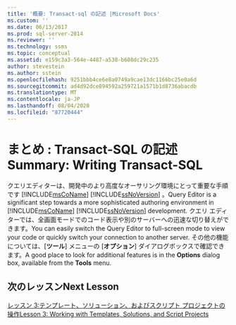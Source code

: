 ```yaml
---
title: '概要: Transact-sql の記述 |Microsoft Docs'
ms.custom: ''
ms.date: 06/13/2017
ms.prod: sql-server-2014
ms.reviewer: ''
ms.technology: ssms
ms.topic: conceptual
ms.assetid: e159c3a3-564e-4487-a538-b608dc29c235
author: stevestein
ms.author: sstein
ms.openlocfilehash: 9251bbb4ce6e8a0749a9cae13dc1166bc25e0a6d
ms.sourcegitcommit: ad4d92dce894592a259721a1571b1d8736abacdb
ms.translationtype: MT
ms.contentlocale: ja-JP
ms.lasthandoff: 08/04/2020
ms.locfileid: "87720444"
---
```

# <a name="summary-writing-transact-sql"></a><span data-ttu-id="73aec-102">まとめ : Transact-SQL の記述</span><span class="sxs-lookup"><span data-stu-id="73aec-102">Summary: Writing Transact-SQL</span></span>
  <span data-ttu-id="73aec-103">クエリエディターは、開発中のより高度なオーサリング環境にとって重要な手順です [!INCLUDE[msCoName](../includes/msconame-md.md)] [!INCLUDE[ssNoVersion](../includes/ssnoversion-md.md)] 。</span><span class="sxs-lookup"><span data-stu-id="73aec-103">Query Editor is a significant step towards a more sophisticated authoring environment in [!INCLUDE[msCoName](../includes/msconame-md.md)] [!INCLUDE[ssNoVersion](../includes/ssnoversion-md.md)] development.</span></span> <span data-ttu-id="73aec-104">クエリ エディターでは、全画面モードでのコード表示や別のサーバーへの迅速な切り替えができます。</span><span class="sxs-lookup"><span data-stu-id="73aec-104">You can easily switch the Query Editor to full-screen mode to view your code or quickly switch your connection to another server.</span></span> <span data-ttu-id="73aec-105">その他の機能については、[**ツール**] メニューの [**オプション**] ダイアログボックスで確認できます。</span><span class="sxs-lookup"><span data-stu-id="73aec-105">A good place to look for additional features is in the **Options** dialog box, available from the **Tools** menu.</span></span>  
  
## <a name="next-lesson"></a><span data-ttu-id="73aec-106">次のレッスン</span><span class="sxs-lookup"><span data-stu-id="73aec-106">Next Lesson</span></span>  
 [<span data-ttu-id="73aec-107">レッスン 3:テンプレート、ソリューション、およびスクリプト プロジェクトの操作</span><span class="sxs-lookup"><span data-stu-id="73aec-107">Lesson 3: Working with Templates, Solutions, and Script Projects</span></span>](../ssms/tutorials/lesson-3-working-with-templates-solutions-and-script-projects.md)  
  
  
